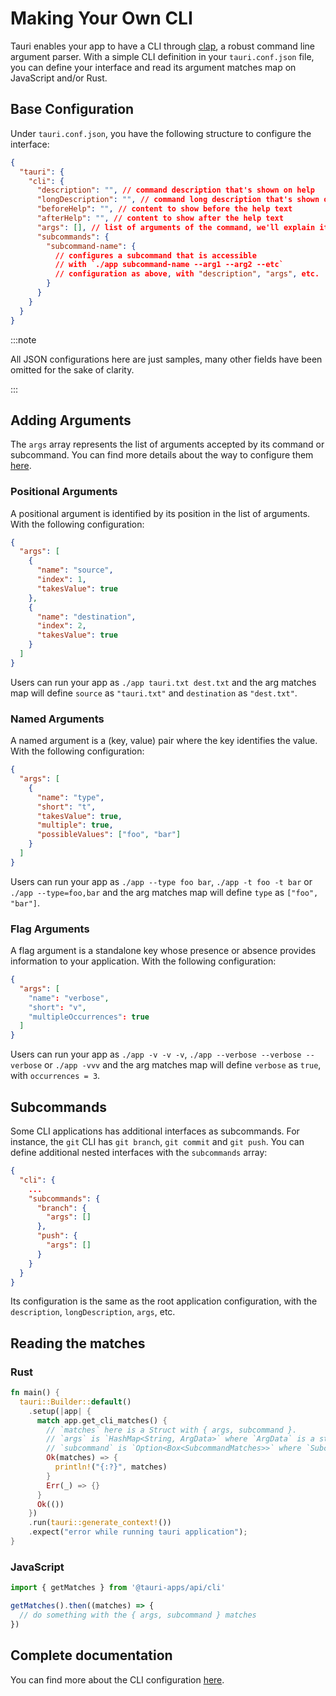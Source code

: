 # Making Your Own CLI

Tauri enables your app to have a CLI through [clap](https://github.com/clap-rs/clap), a robust command line argument parser. With a simple CLI definition in your `tauri.conf.json` file, you can define your interface and read its argument matches map on JavaScript and/or Rust.

## Base Configuration

Under `tauri.conf.json`, you have the following structure to configure the interface:

```json title=src-tauri/tauri.conf.json
{
  "tauri": {
    "cli": {
      "description": "", // command description that's shown on help
      "longDescription": "", // command long description that's shown on help
      "beforeHelp": "", // content to show before the help text
      "afterHelp": "", // content to show after the help text
      "args": [], // list of arguments of the command, we'll explain it later
      "subcommands": {
        "subcommand-name": {
          // configures a subcommand that is accessible
          // with `./app subcommand-name --arg1 --arg2 --etc`
          // configuration as above, with "description", "args", etc.
        }
      }
    }
  }
}
```

:::note

All JSON configurations here are just samples, many other fields have been omitted for the sake of clarity.

:::

## Adding Arguments

The `args` array represents the list of arguments accepted by its command or subcommand. You can find more details about the way to configure them [here][tauri config].

### Positional Arguments

A positional argument is identified by its position in the list of arguments. With the following configuration:

```json tauri.conf.json
{
  "args": [
    {
      "name": "source",
      "index": 1,
      "takesValue": true
    },
    {
      "name": "destination",
      "index": 2,
      "takesValue": true
    }
  ]
}
```

Users can run your app as `./app tauri.txt dest.txt` and the arg matches map will define `source` as `"tauri.txt"` and `destination` as `"dest.txt"`.

### Named Arguments

A named argument is a (key, value) pair where the key identifies the value. With the following configuration:

```json tauri.conf.json
{
  "args": [
    {
      "name": "type",
      "short": "t",
      "takesValue": true,
      "multiple": true,
      "possibleValues": ["foo", "bar"]
    }
  ]
}
```

Users can run your app as `./app --type foo bar`, `./app -t foo -t bar` or `./app --type=foo,bar` and the arg matches map will define `type` as `["foo", "bar"]`.

### Flag Arguments

A flag argument is a standalone key whose presence or absence provides information to your application. With the following configuration:

```json tauri.conf.json
{
  "args": [
    "name": "verbose",
    "short": "v",
    "multipleOccurrences": true
  ]
}
```

Users can run your app as `./app -v -v -v`, `./app --verbose --verbose --verbose` or `./app -vvv` and the arg matches map will define `verbose` as `true`, with `occurrences = 3`.

## Subcommands

Some CLI applications has additional interfaces as subcommands. For instance, the `git` CLI has `git branch`, `git commit` and `git push`. You can define additional nested interfaces with the `subcommands` array:

```json tauri.conf.json
{
  "cli": {
    ...
    "subcommands": {
      "branch": {
        "args": []
      },
      "push": {
        "args": []
      }
    }
  }
}
```

Its configuration is the same as the root application configuration, with the `description`, `longDescription`, `args`, etc.

## Reading the matches

### Rust

```rust
fn main() {
  tauri::Builder::default()
    .setup(|app| {
      match app.get_cli_matches() {
        // `matches` here is a Struct with { args, subcommand }.
        // `args` is `HashMap<String, ArgData>` where `ArgData` is a struct with { value, occurrences }.
        // `subcommand` is `Option<Box<SubcommandMatches>>` where `SubcommandMatches` is a struct with { name, matches }.
        Ok(matches) => {
          println!("{:?}", matches)
        }
        Err(_) => {}
      }
      Ok(())
    })
    .run(tauri::generate_context!())
    .expect("error while running tauri application");
}
```

### JavaScript

```js
import { getMatches } from '@tauri-apps/api/cli'

getMatches().then((matches) => {
  // do something with the { args, subcommand } matches
})
```

## Complete documentation

You can find more about the CLI configuration [here][tauri config].

[tauri config]: ../../api/config.md#tauri
